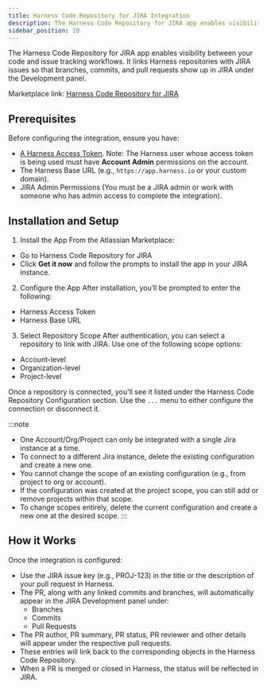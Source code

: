 ```yaml
---
title: Harness Code Repository for JIRA Integration
description: The Harness Code Repository for JIRA app enables visibility between your code and issue tracking workflows. It links Harness repositories with JIRA issues so that branches, commits, and pull requests show up in JIRA under the Development panel.
sidebar_position: 10
---
```


The Harness Code Repository for JIRA app enables visibility between your code and issue tracking workflows. It links Harness repositories with JIRA issues so that branches, commits, and pull requests show up in JIRA under the Development panel.

Marketplace link: [Harness Code Repository for JIRA](https://marketplace.atlassian.com/apps/1235560/harness-code-repository-for-jira)

## Prerequisites

Before configuring the integration, ensure you have:

- [A Harness Access Token](/docs/platform/automation/api/add-and-manage-api-keys/). Note: The Harness user whose access token is being used must have **Account Admin** permissions on the account.
- The Harness Base URL (e.g., `https://app.harness.io` or your custom domain).
- JIRA Admin Permissions (You must be a JIRA admin or work with someone who has admin access to complete the integration).

## Installation and Setup
1. Install the App
From the Atlassian Marketplace:
- Go to Harness Code Repository for JIRA
- Click **Get it now** and follow the prompts to install the app in your JIRA instance.
2. Configure the App
After installation, you’ll be prompted to enter the following:
- Harness Access Token
- Harness Base URL
3. Select Repository Scope
After authentication, you can select a repository to link with JIRA. Use one of the following scope options:
- Account-level
- Organization-level
- Project-level

Once a repository is connected, you'll see it listed under the Harness Code Repository Configuration section. Use the `...` menu to either configure the connection or disconnect it.

:::note
- One Account/Org/Project can only be integrated with a single Jira instance at a time.
- To connect to a different Jira instance, delete the existing configuration and create a new one.
- You cannot change the scope of an existing configuration (e.g., from project to org or account).
- If the configuration was created at the project scope, you can still add or remove projects within that scope.
- To change scopes entirely, delete the current configuration and create a new one at the desired scope.
:::

## How it Works
Once the integration is configured:
- Use the JIRA issue key (e.g., PROJ-123) in the title or the description of your pull request in Harness.
- The PR, along with any linked commits and branches, will automatically appear in the JIRA Development panel under:
    - Branches
    - Commits
    - Pull Requests
- The PR author, PR summary, PR status, PR reviewer and other details will appear under the respective pull requests.
- These entries will link back to the corresponding objects in the Harness Code Repository.
- When a PR is merged or closed in Harness, the status will be reflected in JIRA.
